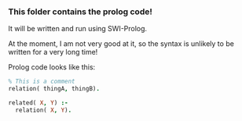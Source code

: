 ### This folder contains the prolog code!

It will be written and run using SWI-Prolog.

At the moment, I am not very good at it, so the syntax is unlikely to be written for a very long time!

Prolog code looks like this:
```prolog
% This is a comment
relation( thingA, thingB).

related( X, Y) :-
  relation( X, Y).
```
